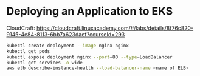 # Deploying an Application to EKS

CloudCraft: <https://cloudcraft.linuxacademy.com/#/labs/details/8f76c820-9145-4e84-8113-6bb7a623daef?courseId=293>

```bash
kubectl create deployment --image nginx nginx
kubectl get pods
kubectl expose deployment nginx --port=80 --type=LoadBalancer
kubectl get services -o wide
aws elb describe-instance-health --load-balancer-name <name of ELB>
```